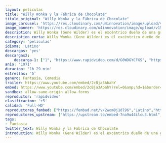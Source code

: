 ```yaml
---
layout: peliculas
title: "Willy Wonka y la Fábrica de Chocolate"
titulo_original: "Willy Wonka y la Fábrica de Chocolate"
image_carousel: 'https://res.cloudinary.com/u4innovation/image/upload/v1560455339/willy-poster-min_m0uiws.jpg'
image_banner: 'https://res.cloudinary.com/u4innovation/image/upload/v1560455339/willy-banner-min_efkfqd.jpg'
description: Willy Wonka (Gene Wilder) es el excéntrico dueño de una gran fábrica de caramelos. Un día decide ofrecer a cinco niños una entrada dorada que les permitirá recorrer la dulce fábrica. Uno de los ganadores es Charlie Bucket, un niño pobre de buen corazón que espera un futuro mejor para él, para su madre y sus cuatro abuelos. Los otros ganadores resultan ser cuatro insoportables niños.
description_corta: Willy Wonka (Gene Wilder) es el excéntrico dueño de una gran fábrica de caramelos. Un día decide ofrecer a cinco niños una entrada dorada que les permitirá recorrer la dulce fábrica. Uno de los ganadores es Charlie Bucket, un niño pobre de buen corazón que...
category: 'peliculas'
idioma: 'Latino'
descargas: 'yes'
descargas2:
    descarga-1: ["1", "https://www.rapidvideo.com/d/G0WDGYCFXS", "https://www.google.com/s2/favicons?domain=www.rapidvideo.com","RapidVideo","https://res.cloudinary.com/imbriitneysam/image/upload/v1541473684/mexico.png", "Latino", "Full HD"]
anio: '1971'
duracion: '1h 29 min'
estrellas: '5'
genero: Fantasía, Comedia
trailer: https://www.youtube.com/embed/2cBja3AbahY
embed: https://www.youtube.com/embed/2cBja3AbahY?rel=0&amp;hd=1&border=0&wmode=opaque&enablejsapi=1&modestbranding=1&controls=1&showinfo=1
sandbox: allow-same-origin allow-forms
reproductor: 'rapidvideo'
clasificacion: '+5'
calidad: 'Full-HD'
reproductores_fembed: ["https://fembad.net/v/2wom8j1dl96","Latino","https://pelispng.online/v/dw9r50y53po","Latino"]
reproductores_upstream: ["https://upstream.to/embed-7na9u44ilcu3.html","Latino"]
tags:
- Fantasia
twitter_text: Willy Wonka y la Fábrica de Chocolate
introduction: Willy Wonka (Gene Wilder) es el excéntrico dueño de una gran fábrica de caramelos. Un día decide ofrecer a cinco niños una entrada dorada que les permitirá recorrer la dulce fábrica. Uno de los ganadores es Charlie Bucket, un niño pobre de buen corazón que..
---
```












